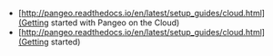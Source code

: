 * [http://pangeo.readthedocs.io/en/latest/setup_guides/cloud.html](Getting started with Pangeo on the Cloud)
* [http://pangeo.readthedocs.io/en/latest/setup_guides/cloud.html](Getting started)
